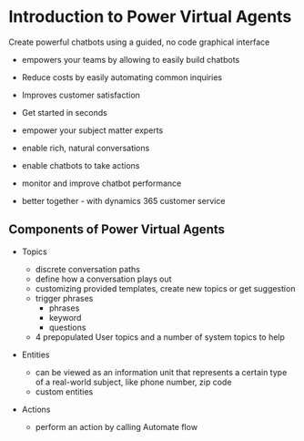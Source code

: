 # Introduction to Power Virtual Agents

Create powerful chatbots using a guided, no code graphical interface
- empowers your teams by allowing to easily build chatbots
- Reduce costs by easily automating common inquiries
- Improves customer satisfaction

- Get started in seconds
- empower your subject matter experts
- enable rich, natural conversations
- enable chatbots to take actions
- monitor and improve chatbot performance
- better together - with dynamics 365 customer service

## Components of Power Virtual Agents

- Topics
    - discrete conversation paths
    - define how a conversation plays out
    - customizing provided templates, create new topics or get suggestion
    - trigger phrases
        - phrases
        - keyword
        - questions
    - 4 prepopulated User topics and a number of system topics to help

- Entities
    - can be viewed as an information unit that represents a certain type of a real-world subject, like phone number, zip code
    - custom entities

- Actions
    - perform an action by calling Automate flow
    